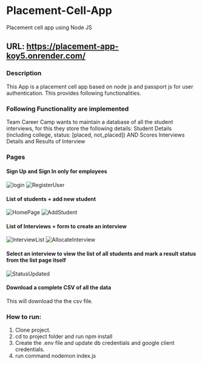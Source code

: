 # Placement-Cell-App
Placement cell app using Node JS
## URL: https://placement-app-koy5.onrender.com/

### Description 
This App is a placement cell app based on node js and passport js for user authentication. This provides following functionalities.

### Following Functionality are implemented
Team Career Camp wants to maintain a database of all the student interviews, for this they store the following details:
Student Details (including college, status: [placed, not_placed]) AND Scores
Interviews Details and Results of Interview

### Pages
#### Sign Up and Sign In only for employees
![login](https://github.com/pc20/Placement-Cell-App/assets/23145241/b4ae7d65-f7e1-4b90-a07c-2ae11bf720ef)  ![RegisterUser](https://github.com/pc20/Placement-Cell-App/assets/23145241/12c8ed6e-2bea-4272-ad3b-4e9739b0f982)

#### List of students + add new student
![HomePage](https://github.com/pc20/Placement-Cell-App/assets/23145241/03ef05d6-88a8-4126-b7e4-b4a168993ab1)  ![AddStudent](https://github.com/pc20/Placement-Cell-App/assets/23145241/bd549b42-668f-44a9-9163-ea35476170fb)

#### List of Interviews + form to create an interview
![InterviewList](https://github.com/pc20/Placement-Cell-App/assets/23145241/ddc979e7-1361-4a32-b8a5-54d75a77dfe1) ![AllocateInterview](https://github.com/pc20/Placement-Cell-App/assets/23145241/62eb474f-1d08-4c5f-9484-8055f256c7fe)

#### Select an interview to view the list of all students and mark a result status from the list page itself
![StatusUpdated](https://github.com/pc20/Placement-Cell-App/assets/23145241/eb9ac0a8-e7bf-40a8-ae9a-25f750df174f)

#### Download a complete CSV of all the data 
This will download the the csv file.

### How to run:
1. Clone project.
2. cd to project folder and run npm install
3. Create the .env file and update db credentials and google client credentials.
4. run command nodemon index.js
